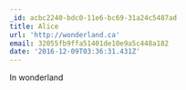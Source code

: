 ```yaml
---
_id: acbc2240-bdc0-11e6-bc69-31a24c5487ad
title: Alice
url: 'http://wonderland.ca'
email: 32055fb9ffa51401de10e9a5c448a182
date: '2016-12-09T03:36:31.431Z'
---
```

In wonderland
